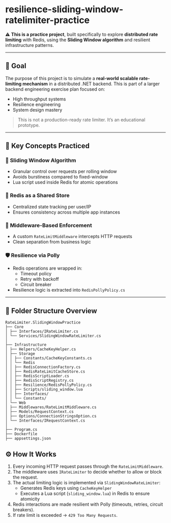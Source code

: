 # resilience-sliding-window-ratelimiter-practice

⚠️ **This is a practice project**, built specifically to explore **distributed rate limiting** with Redis, using the **Sliding Window algorithm** and resilient infrastructure patterns.

---

## 🚀 Goal

The purpose of this project is to simulate a **real-world scalable rate-limiting mechanism** in a distributed .NET backend. This is part of a larger backend engineering exercise plan focused on:

- High throughput systems
- Resilience engineering
- System design mastery

> This is not a production-ready rate limiter. It’s an educational prototype.

---

## 🧠 Key Concepts Practiced

### 🧱 **Sliding Window Algorithm**
- Granular control over requests per rolling window
- Avoids burstiness compared to fixed-window
- Lua script used inside Redis for atomic operations

### 🧰 **Redis as a Shared Store**
- Centralized state tracking per user/IP
- Ensures consistency across multiple app instances

### 🧩 **Middleware-Based Enforcement**
- A custom `RateLimitMiddleware` intercepts HTTP requests
- Clean separation from business logic

### 🛡 **Resilience via Polly**
- Redis operations are wrapped in:
  - Timeout policy
  - Retry with backoff
  - Circuit breaker
- Resilience logic is extracted into `RedisPollyPolicy.cs`

---

## 📁 Folder Structure Overview

```
RateLimiter.SlidingWindowPractice
├── Core
│ ├── Interfaces/IRateLimiter.cs
│ └── Services/SlidingWindowRateLimiter.cs
│
├── Infrastructure
│ ├── Helpers/CacheKeyHelper.cs
│ ├── Storage
│ │ ├── Constants/CacheKeyConstants.cs
│ │ └── Redis
│ │ ├── RedisConnectionFactory.cs
│ │ ├── RedisRateLimitCacheStore.cs
│ │ ├── RedisScriptLoader.cs
│ │ ├── RedisScriptRegistry.cs
│ │ ├── Resilience/RedisPollyPolicy.cs
│ │ ├── Scripts/sliding_window.lua
│ │ ├── Interfaces/
│ │ └── Constants/
│ └── Web
│ ├── Middlewares/RateLimitMiddleware.cs
│ ├── Models/RequestContext.cs
│ ├── Options/ConnectionStringsOption.cs
│ └── Interfaces/IRequestContext.cs
│
├── Program.cs
├── Dockerfile
├── appsettings.json
```

## ⚙️ How It Works

1. Every incoming HTTP request passes through the `RateLimitMiddleware`.
2. The middleware uses `IRateLimiter` to decide whether to allow or block the request.
3. The actual limiting logic is implemented via `SlidingWindowRateLimiter`:
   - Generates Redis keys using `CacheKeyHelper`
   - Executes a Lua script (`sliding_window.lua`) in Redis to ensure atomicity
4. Redis interactions are made resilient with Polly (timeouts, retries, circuit breakers).
5. If rate limit is exceeded → `429 Too Many Requests`.


